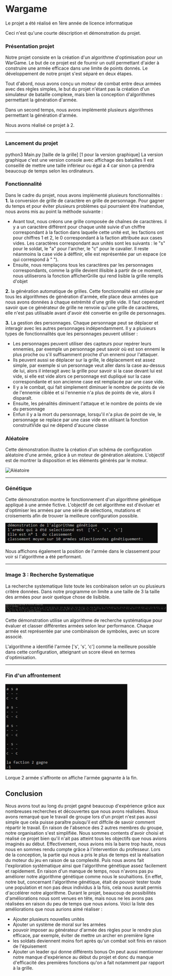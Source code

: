 # Wargame

Le projet a été réalisé en 1ère année de licence informatique

Ceci n'est qu'une courte déscription et démonstration du projet.

### Présentation projet

Notre projet consiste en la création d'un algorithme d'optimisation pour un WarGame. Le
but de ce projet est de fournir un outil permettant d'aider à construire une armée efficace dans
une limite de points donnés. Le développement de notre projet s'est séparé en deux étapes.

Tout d'abord, nous avons conçu un moteur de combat entre deux armées avec des règles simples,
le but du projet n'étant pas la création d'un simulateur de bataille complexe, mais bien la
conception d'algorithmes permettant la génération d'armée.

Dans un second temps, nous avons implémenté plusieurs algorithmes permettant la génération
d'armée.

Nous avons réalisé ce projet à 2.

---
### Lancement du projet
python3 Main.py [taille de la grille] [1 pour la version graphique]
La version graphique c'est une version console avec affichage des batailles
Il est conseillé de mettre une taille inférieur ou égal a 4 car sinon ça prendra beaucoup de temps selon les 
ordinateurs.


### Fonctionnalité

Dans le cadre du projet, nous avons implémenté plusieurs fonctionnalités :
**1.** la conversion de grille de caractère en grille de personnage. Pour gagner du temps et pour
éviter plusieurs problèmes qui pourraient être inattendue, nous avons mis au point la
méthode suivante :
- Avant tout, nous créons une grille composée de chaînes de caractères. il y a un
caractère différent pour chaque unité suivie d'un chiffre correspondant à la faction
dans laquelle cette unité est, les factions ont pour chiffres 1 et 2, le 0 correspondant
à la faction attribuée aux cases vides. Les caractères correspondant aux unités sont
les suivants : le "s" pour le soldat, le "a" pour l'archer, le "c" pour le cavalier. Il reste
néanmoins la case vide à déffinir, elle est représentée par un espace (ce qui correspond
à " ").
- Ensuite, nous remplaçons tous les caractères par les personnages correspondants,
comme la grille devient illisible à partir de ce moment, nous utiliserons la fonction
afficherGrille qui rend lisible la grille remplis d'objet

**2.** la génération automatique de grilles. Cette fonctionnalité est utilisée par tous les algorithmes
de génération d'armée, elle place deux armées que nous avons données à chaque
extrémité d'une grille vide. Il faut cependant savoir que ce générateur de grille ne renvoie
qu'une grille de caractères, elle n'est pas utilisable avant d'avoir été convertie en grille de
personnages.

**3.** La gestion des personnages. Chaque personnage peut se déplacer et interagir avec les
autres personnages indépendamment. Il y a plusieurs types de fonctionnalités que les
personnages peuvent utiliser :
- Les personnages peuvent utiliser des capteurs pour repérer leurs ennemies, par
exemple un personnage peut savoir où est son ennemi le plus proche ou s'il 
suffisamment proche d'un ennemi pour l'attaquer.
- Ils peuvent aussi se déplacer sur la grille, le déplacement est assez simple, par exemple
si un personnage veut aller dans la case au-dessus de lui, alors il interagit avec la
grille pour savoir si la case devant lui est vide, si elle est vide alors ce personnage
est dupliqué sur la case correspondante et son ancienne case est remplacée par une
case vide.
- Il y a le combat, qui fait simplement diminuer le nombre de points de vie de l'ennemie
ciblée et si l'ennemie n'a plus de points de vie, alors il disparaît.
- Ensuite, les pénalités diminuent l'attaque et le nombre de points de vie du personnage
- Enfun il y a la mort du personnage, lorsqu'il n'a plus de point de vie, le personnage
se replace par une case vide en utilisant la fonction construitVide qui ne dépend
d'aucune classe

### Aléatoire
Cette démonstration illustre la création d'un schéma de configuration aléatoire d'une armée, grâce à un moteur de génération aléatoire. L'objectif est de montrer la disposition et les éléments générés par le moteur.

![Aléatoire](https://github.com/bslayers/Wargame/tree/main/img/capture_debut_bataille.png)

---

### Génétique

Cette démonstration montre le fonctionnement d'un algorithme génétique appliqué à une armée fictive. L'objectif de cet algorithme est d'évoluer et d'optimiser les armées par une série de sélections, mutations et croisements afin de trouver la meilleure configuration possible.

![Génétique](./img/capture_genetique.png)


Nous affichons également la position de l'armée dans le classement pour voir si l'algorithme a été performant.

---

### Image 3 : Recherche Systematique

La recherche systematique liste toute les conbinaison selon un ou plusieurs critère données. 
Dans notre programme on limite a une taille de 3 la taille des armées pour avoir quelque chose de lisibible.

![Systematique](./img/capture_rs.png)

Cette démonstration utilise un algorithme de recherche systématique pour évaluer et classer différentes armées selon leur performance. Chaque armée est représentée par une combinaison de symboles, avec un score associé.

L'algorithme a identifié l'armée ['s', 's', 'c'] comme la meilleure possible dans cette configuration, atteignant un score élevé en termes d'optimisation.

---

### Fin d'un affrontement
![Fin d'un affrontement](./img/capture_fin_bataille.png)

Lorque 2 armée s'affronte on affiche l'armée gagnante à la fin.

## Conclusion
Nous avons tout au long du projet gagné beaucoup d'expérience grâce aux nombreuses
recherches et découvertes que nous avons réalisées. Nous avons remarqué que le travail de
groupe lors d'un projet n'est pas aussi simple que cela puisse paraître puisqu'il est diffcile de
savoir comment répartir le travail. En raison de l'absence des 2 autres membres du groupe,
notre organisation s'est simplifiée. Nous sommes contents d'avoir choisi et réalisé ce projet bien
qu'il n'ait pas atteint tous les objectifs que nous avions imaginés au début. Effectivement, nous
avions mis la barre trop haute, nous nous en sommes rendu compte grâce à l'intervention du
professeur. Lors de la conception, la partie qui nous a pris le plus de temps est la réalisation du
moteur du jeu en raison de sa complexité. Puis nous avons fait l'exploration systématique ainsi
que l'algorithme génétique assez facilement et rapidement. En raison d'un manque de temps,
nous n'avons pas pu améliorer notre algorithme génétique comme nous le souhaitions. En effet,
notre but, concernant l'algorithme génétique, était de pouvoir tester toute une population et
non pas deux individus à la fois, cela nous aurait permis d'accélérer notre algorithme. Durant
le projet, beaucoup de possibilités d'améliorations nous sont venues en tête, mais nous ne les
avons pas réalisées en raison du peu de temps que nous avions.
Voici la liste des améliorations que nous aurions aimé réaliser :
- Ajouter plusieurs nouvelles unités
- Ajouter un système de moral sur les armées
- pouvoir imposer au générateur d'armée des règles pour le rendre plus efficace, par exemple,
éviter de mettre un archer en première ligne
- les soldats deviennent moins fort après qu'un combat soit finis en raison de l'épuisement
- Ajouter un leader qui donne différents bonus
On peut aussi mentionner notre manque d'expérience au début du projet et donc du manque
d'efficacité des premières fonctions qu'on a fait notamment par rapport à la grille.